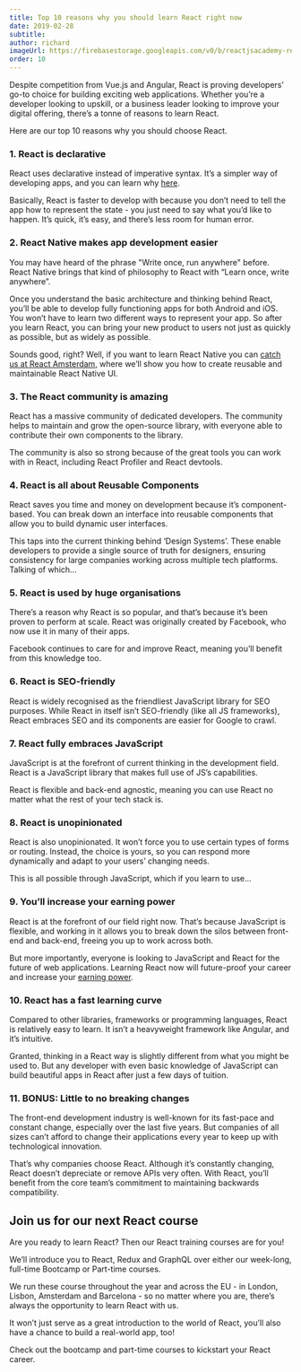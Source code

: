 ```yaml
---
title: Top 10 reasons why you should learn React right now
date: 2019-02-28
subtitle:
author: richard
imageUrl: https://firebasestorage.googleapis.com/v0/b/reactjsacademy-react.appspot.com/o/blog%20post%20images%2Ftop_10_reasons_to_learn_react%2Fcoding_react.jpg?alt=media
order: 10
---
```


Despite competition from Vue.js and Angular, React is proving developers’ go-to choice for building exciting web applications. Whether you’re a developer looking to upskill, or a business leader looking to improve your digital offering, there’s a tonne of reasons to learn React.

Here are our top 10 reasons why you should choose React.

### 1. React is declarative

React uses declarative instead of imperative syntax. It’s a simpler way of developing apps, and you can learn why [here](https://reactgraphql.academy/react/introduction-to-thinking-in-react/).

Basically, React is faster to develop with because you don’t need to tell the app how to represent the state - you just need to say what you’d like to happen. It’s quick, it’s easy, and there’s less room for human error.

### 2. React Native makes app development easier

You may have heard of the phrase "Write once, run anywhere" before. React Native brings that kind of philosophy to React with “Learn once, write anywhere”.

Once you understand the basic architecture and thinking behind React, you’ll be able to develop fully functioning apps for both Android and iOS. You won’t have to learn two different ways to represent your app. So after you learn React, you can bring your new product to users not just as quickly as possible, but as widely as possible.

Sounds good, right? Well, if you want to learn React Native you can [catch us at React Amsterdam](https://reactgraphql.academy/react/leanjs-react-amsterdam/), where we’ll show you how to create reusable and maintainable React Native UI.

### 3. The React community is amazing

React has a massive community of dedicated developers. The community helps to maintain and grow the open-source library, with everyone able to contribute their own components to the library.

The community is also so strong because of the great tools you can work with in React, including React Profiler and React devtools.

### 4. React is all about Reusable Components

React saves you time and money on development because it’s component-based. You can break down an interface into reusable components that allow you to build dynamic user interfaces.

This taps into the current thinking behind ‘Design Systems’. These enable developers to provide a single source of truth for designers, ensuring consistency for large companies working across multiple tech platforms. Talking of which...

### 5. React is used by huge organisations

There’s a reason why React is so popular, and that’s because it’s been proven to perform at scale. React was originally created by Facebook, who now use it in many of their apps.

Facebook continues to care for and improve React, meaning you’ll benefit from this knowledge too.

<marketingcard text="🎉🎉 New course - GraphQL Bootcamp! 🎉🎉" to="/graphql/training/bootcamp/" button-text="Learn GraphQL"></marketingcard>

### 6. React is SEO-friendly

React is widely recognised as the friendliest JavaScript library for SEO purposes. While React in itself isn’t SEO-friendly (like all JS frameworks), React embraces SEO and its components are easier for Google to crawl.

### 7. React fully embraces JavaScript

JavaScript is at the forefront of current thinking in the development field. React is a JavaScript library that makes full use of JS’s capabilities.

React is flexible and back-end agnostic, meaning you can use React no matter what the rest of your tech stack is.

### 8. React is unopinionated

React is also unopinionated. It won’t force you to use certain types of forms or routing. Instead, the choice is yours, so you can respond more dynamically and adapt to your users’ changing needs.

This is all possible through JavaScript, which if you learn to use...

### 9. You’ll increase your earning power

React is at the forefront of our field right now. That’s because JavaScript is flexible, and working in it allows you to break down the silos between front-end and back-end, freeing you up to work across both.

But more importantly, everyone is looking to JavaScript and React for the future of web applications. Learning React now will future-proof your career and increase your [earning power](https://www.itjobswatch.co.uk/jobs/uk/react.do).

### 10. React has a fast learning curve

Compared to other libraries, frameworks or programming languages, React is relatively easy to learn. It isn’t a heavyweight framework like Angular, and it’s intuitive.

Granted, thinking in a React way is slightly different from what you might be used to. But any developer with even basic knowledge of JavaScript can build beautiful apps in React after just a few days of tuition.

### 11. BONUS: Little to no breaking changes

The front-end development industry is well-known for its fast-pace and constant change, especially over the last five years. But companies of all sizes can’t afford to change their applications every year to keep up with technological innovation.

That’s why companies choose React. Although it’s constantly changing, React doesn’t depreciate or remove APIs very often. With React, you’ll benefit from the core team’s commitment to maintaining backwards compatibility.

## Join us for our next React course

Are you ready to learn React? Then our React training courses are for you!

We’ll introduce you to React, Redux and GraphQL over either our week-long, full-time Bootcamp or Part-time courses.

We run these course throughout the year and across the EU - in London, Lisbon, Amsterdam and Barcelona - so no matter where you are, there’s always the opportunity to learn React with us.

It won’t just serve as a great introduction to the world of React, you’ll also have a chance to build a real-world app, too!

Check out the bootcamp and part-time courses to kickstart your React career.
